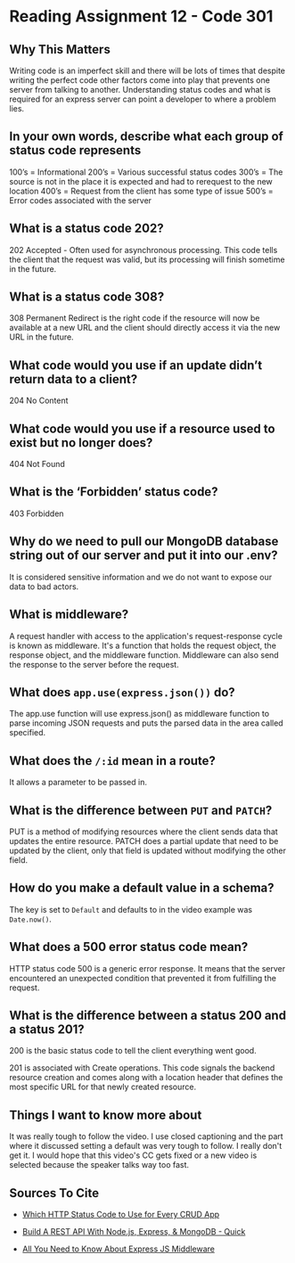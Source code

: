 # Reading Assignment 12 - Code 301

## Why This Matters

Writing code is an imperfect skill and there will be lots of times that despite writing the perfect code other factors come into play that prevents one server from talking to another. Understanding status codes and what is required for an express server can point a developer to where a problem lies.

## In your own words, describe what each group of status code represents

100’s = Informational
200’s = Various successful status codes
300’s = The source is not in the place it is expected and had to rerequest to the new location
400’s = Request from the client has some type of issue
500’s = Error codes associated with the server

## What is a status code 202?

202 Accepted - Often used for asynchronous processing. This code tells the client that the request was valid, but its processing will finish sometime in the future.

## What is a status code 308?

308 Permanent Redirect is the right code if the resource will now be available at a new URL and the client should directly access it via the new URL in the future.

## What code would you use if an update didn’t return data to a client?

204 No Content

## What code would you use if a resource used to exist but no longer does?

404 Not Found

## What is the ‘Forbidden’ status code?

403 Forbidden

## Why do we need to pull our MongoDB database string out of our server and put it into our .env?

It is considered sensitive information and we do not want to expose our data to bad actors.

## What is middleware?

A request handler with access to the application's request-response cycle is known as middleware. It's a function that holds the request object, the response object, and the middleware function. Middleware can also send the response to the server before the request.

## What does `app.use(express.json())` do?

The app.use function will use express.json() as middleware function to parse incoming JSON requests and puts the parsed data in the area called specified.

## What does the `/:id` mean in a route?

It allows a parameter to be passed in.

## What is the difference between `PUT` and `PATCH`?

PUT is a method of modifying resources where the client sends data that updates the entire resource. PATCH does a partial update that need to be updated by the client, only that field is updated without modifying the other field.

## How do you make a default value in a schema?

The key is set to `Default` and defaults to in the video example was `Date.now()`.

## What does a 500 error status code mean?

HTTP status code 500 is a generic error response. It means that the server encountered an unexpected condition that prevented it from fulfilling the request.

## What is the difference between a status 200 and a status 201?

200 is the basic status code to tell the client everything went good.

201 is associated with Create operations. This code signals the backend resource creation and comes along with a location header that defines the most specific URL for that newly created resource.

## Things I want to know more about

It was really tough to follow the video. I use closed captioning and the part where it discussed setting a default was very tough to follow. I really don't get it. I would hope that this video's CC gets fixed or a new video is selected because the speaker talks way too fast.

## Sources To Cite

- [Which HTTP Status Code to Use for Every CRUD App](https://www.moesif.com/blog/technical/api-design/Which-HTTP-Status-Code-To-Use-For-Every-CRUD-App/)

- [Build A REST API With Node.js, Express, & MongoDB - Quick](https://www.youtube.com/watch?v=fgTGADljAeg)

- [All You Need to Know About Express JS Middleware](https://www.simplilearn.com/tutorials/express-js-tutorial/about-express-js-middleware#:~:text=A%20request%20handler%20with%20access,the%20server%20before%20the%20request.)
